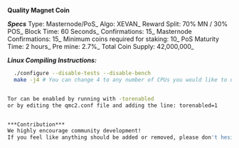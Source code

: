 **Quality Magnet Coin** 

***Specs***
Type: Masternode/PoS_
Algo: XEVAN_
Reward Split: 70% MN / 30% POS_
Block Time: 60 Seconds_
Confirmations: 15_
Masternode Confirmations: 15_
Minimum coins required for staking: 10_
PoS Maturity Time: 2 hours_
Pre mine: 2.7%_
Total Coin Supply: 42,000,000_


***Linux Compiling Instructions:***
```./autogen.sh
  ./configure --disable-tests --disable-bench
  make -j4 # You can change 4 to any number of CPUs you would like to use)```


Tor can be enabled by running with -torenabled
or by editing the qmc2.conf file and adding the line: torenabled=1


***Contribution***
We highly encourage community development!
If you feel like anything should be added or removed, please don't hesitate to create a pull request.
